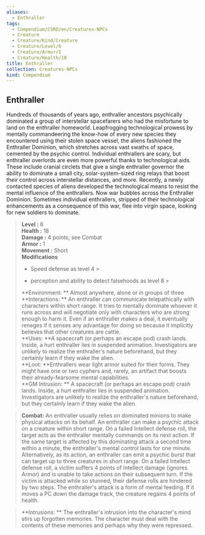 ```yaml
---
aliases:
  - Enthraller
tags:
  - Compendium/CSRD/en/Creatures-NPCs
  - Creature
  - Creature/Kind/Creature
  - Creature/Level/6
  - Creature/Armor/1
  - Creature/Health/18
title: Enthraller
collection: Creatures-NPCs
kind: Compendium
---
```

## Enthraller  
Hundreds of thousands of years ago, enthraller ancestors psychically dominated a group of interstellar spacefarers who had the misfortune to land on the enthraller homeworld. Leapfrogging technological prowess by mentally commandeering the know-how of every new species they encountered using their stolen space vessel, the aliens fashioned the Enthraller Dominion, which stretches across vast swaths of space, cemented by the psychic control.
Individual enthrallers are scary, but enthraller overlords are even more powerful thanks to technological aids. These include cranial circlets that give a single enthraller governor the ability to dominate a small city, solar-system-sized ring relays that boost their control across interstellar distances, and more.
Recently, a newly contacted species of aliens developed the technological means to resist the mental influence of the enthrallers. Now war bubbles across the Enthraller Dominion. Sometimes individual enthrallers, stripped of their technological enhancements as a consequence of this war, flee into virgin space, looking for new soldiers to dominate.  

  
> **Level :** 6  
> **Health :** 18  
> **Damage :** 4 points; see Combat  
> **Armor :** 1  
> **Movement :** Short  
> **Modifications**  
>- Speed defense as level 4 >
>  
>- perception and ability to detect falsehoods as level 8 >
>  
> **Environment: ** Almost anywhere, alone or in groups of three  
> **Interactions: ** An enthraller can communicate telepathically with characters within short range. It tries to mentally dominate whoever it runs across and will negotiate only with characters who are strong enough to harm it. Even if an enthraller makes a deal, it eventually reneges if it senses any advantage for doing so because it implicitly believes that other creatures are cattle.  
> **Uses: **A spacecraft (or perhaps an escape pod) crash lands. Inside, a hurt enthraller lies in suspended animation. Investigators are unlikely to realize the enthraller's nature beforehand, but they certainly learn if they wake the alien.  
> **Loot: **Enthrallers wear light armor suited for their forms. They might have one or two cyphers and, rarely, an artifact that boosts their already-fearsome mental capabilities.  
> **GM Intrusion: ** A spacecraft (or perhaps an escape pod) crash lands. Inside, a hurt enthraller lies in suspended animation. Investigators are unlikely to realize the enthraller's nature beforehand, but they certainly learn if they wake the alien.  

> **Combat:** 
> An enthraller usually relies on dominated minions to make physical attacks on its behalf. An enthraller can
make a psychic attack on a creature within short range. On a failed Intellect defense roll, the target acts as the enthraller mentally commands on its next action. If the same target is affected by this dominating attack a second time within a minute, the enthraller's mental control lasts for one minute.
Alternatively, as its action, an enthraller can emit a psychic burst that can target up to three creatures in short range. On a failed Intellect defense roll, a victim suffers 4 points of Intellect damage (ignores Armor) and is unable to
take actions on their subsequent turn. If the victim is attacked while so stunned, their defense rolls are hindered by two steps.
The enthraller's attack is a form of mental feeding. If it moves a PC down the damage track, the creature regains 4 points of health.  
  

> **Intrusions: ** 
> The enthraller's intrusion into the character's mind stirs up forgotten memories. The character must deal with the contents of these memories and perhaps why they were repressed.  
